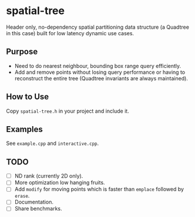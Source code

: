 # spatial-tree
Header only, no-dependency spatial partitioning data structure (a Quadtree in this case) built for low latency dynamic use cases.

## Purpose
- Need to do nearest neighbour, bounding box range query efficiently.
- Add and remove points without losing query performance or having to reconstruct the entire tree (Quadtree invariants are always maintained).

## How to Use
Copy `spatial-tree.h` in your project and include it.

## Examples
See `example.cpp` and `interactive.cpp`.

## TODO
- [ ] ND rank (currently 2D only).
- [ ] More optimization low hanging fruits.
- [ ] Add `modify` for moving points which is faster than `emplace` followed by `erase`.
- [ ] Documentation.
- [ ] Share benchmarks.
